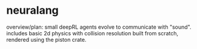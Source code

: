 # neuralang

overview/plan: small deepRL agents evolve to communicate with "sound". includes basic 2d physics with collision resolution built from scratch, rendered using the piston crate.
